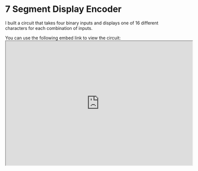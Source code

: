 # 7 Segment Display Encoder

I built a circuit that takes four binary inputs and displays one of 16 different characters for each combination of inputs.
  
You can use the following embed link to view the circuit:
    <iframe width="600px" height="400px" src="https://circuitverse.org/simulator/embed/challenge-problem-2-b8025cda-098f-48b9-b1cb-80a08f527292"               id="projectPreview" scrolling="no" webkitAllowFullScreen mozAllowFullScreen allowFullScreen></iframe>
